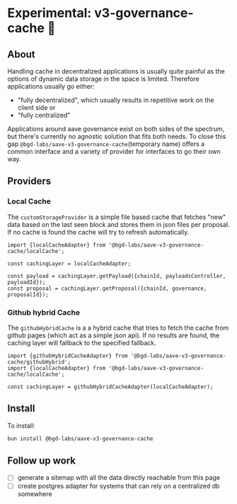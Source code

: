 # Experimental: v3-governance-cache :ghost:

## About

Handling cache in decentralized applications is usually quite painful as the options of dynamic data storage in the space is limited.
Therefore applications usually go either:

- "fully decentralized", which usually results in repetitive work on the client side or
- "fully centralized"

Applications around aave governance exist on both sides of the spectrum, but there's currently no agnostic solution that fits both needs.
To close this gap `@bgd-labs/aave-v3-governance-cache`(temporary name) offers a common interface and a variety of provider for interfaces to go their own way.

## Providers

### Local Cache

The `customStorageProvider` is a simple file based cache that fetches "new" data based on the last seen block and stores them in json files per proposal.
If no cache is found the cache will try to refresh automatically.

```
import {localCacheAdapter} from '@bgd-labs/aave-v3-governance-cache/localCache';

const cachingLayer = localCacheAdapter;

const payload = cachingLayer.getPayload({chainId, payloadsController, payloadId});
const proposal = cachingLayer.getProposal({chainId, governance, proposalId});
```

### Github hybrid Cache

The `githubHybridCache` is a a hybrid cache that tries to fetch the cache from github pages (which act as a simple json api).
If no results are found, the caching layer will fallback to the specified fallback.

```
import {githubHybridCacheAdapter} from '@bgd-labs/aave-v3-governance-cache/githubHybrid';
import {localCacheAdapter} from '@bgd-labs/aave-v3-governance-cache/localCache';

const cachingLayer = githubHybridCacheAdapter(localCacheAdapter);
```

## Install

To install:

```bash
bun install @bgd-labs/aave-v3-governance-cache
```

## Follow up work

- [ ] generate a sitemap with all the data directly reachable from this page
- [ ] create postgres adapter for systems that can rely on a centralized db somewhere
